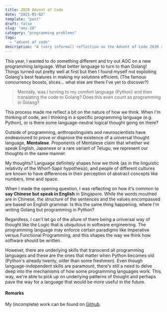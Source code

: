 ```yaml
---
title: 2020 Advent of Code
date: "2021-01-02"
template: "post"
draft: false
slug: "aoc-20"
category: "programming problems"
tags:
  - "advent of code"
description: "A (very informal) reflection on the Advent of Code 2020 season"
---
```


This year, I wanted to do something different and try out AOC on a new programming language. What better language to turn to than Golang! Things turned out pretty well at first but then I found myself not exploiting Golang's best features in making my solutions efficient. (The famous concurrency boosts, slices... what else are there I've yet to discover?)

> Mentally, was I turning to my comfort language (Python) and then translating the code to Golang? Does this even count as programming in Golang?

This process made me reflect a bit on the nature of how we think. When I'm thinking of code, am I thinking in a specific programming language (e.g. Python), or is there some language-neutral logical thought going on there? 

Outside of programming, anthropolinguists and neuroscientists have endeavoured to prove or disprove the existence of a universal thought language, **Mentalese**. Proponents of Mentalese claim that whether we speak English, Japanese or a rare variant of Telugu, we represent our thoughts in the same manner. 

My thoughts? Language definitely shapes how we think (as in the linguistic relativity of the Whorf-Sapir hypothesis), and people of different cultures are known to have differences in their perception of abstract concepts like numbers, time and space. 

When I made the opening question, I was reflecting on how it's common to **say Chinese but speak in English** in Singapore. While the words mouthed are in Chinese, the structure of the sentences and the values encompassed are based on English grammar. Is this the same thing happening, where I'm writing Golang but programming in Python?

Regardless, I can't let go of the allure of there being a universal way of thought like the Logic that is ubiquitous in software engineering. The programming language may enforce certain paradigms like Imperative versus Functional Programming, and this shapes the way we think how software should be written. 

However, there are underlying skills that transcend all programming languages and these are the ones that matter when Python becomes old (Python's already twenty, older than some freshmen). Even though language-independent skills are paramount, there's still a need to delve deep into the mechanisms of how some programming languages work. This way, we're able to pick up on underlying patterns of thought and perhaps pave the way for a language that would be more useful in the future.

#### Remarks

My (incomplete) work can be found on [Github](https://github.com/pikulet/adventofcode2020).
